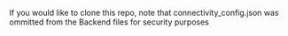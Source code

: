 If you would like to clone this repo, note that connectivity_config.json was ommitted from the Backend files for security purposes

